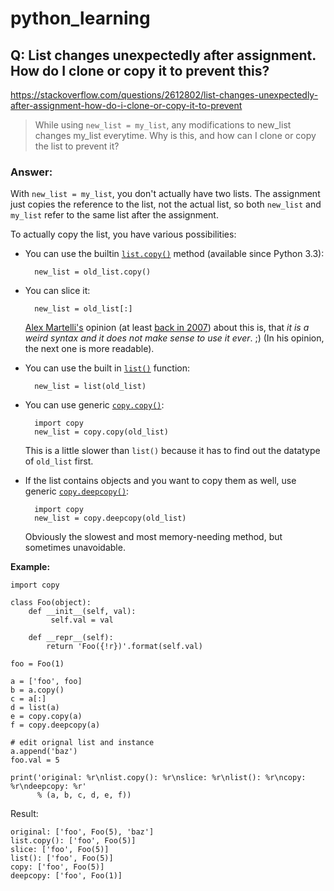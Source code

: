 # python_learning

## Q: List changes unexpectedly after assignment. How do I clone or copy it to prevent this?

https://stackoverflow.com/questions/2612802/list-changes-unexpectedly-after-assignment-how-do-i-clone-or-copy-it-to-prevent
> While using `new_list = my_list`, any modifications to new_list changes my_list everytime. Why is this, and how can I clone or copy the list to prevent it?

### Answer:

With `new_list = my_list`, you don't actually have two lists. The assignment just copies the reference to the list, not the actual list, so both `new_list` and `my_list` refer to the same list after the assignment.

To actually copy the list, you have various possibilities:

- You can use the builtin [`list.copy()`](https://docs.python.org/3/library/stdtypes.html#mutable-sequence-types) method (available since Python 3.3):

        new_list = old_list.copy()

- You can slice it: 

        new_list = old_list[:]

  [Alex Martelli's][1] opinion (at least [back in 2007][2]) about this is, that *it is a weird syntax and it does not make sense to use it ever*. ;) (In his opinion, the next one is more readable).

- You can use the built in [`list()`][3] function:

        new_list = list(old_list)


- You can use generic [`copy.copy()`][4]:

        import copy
        new_list = copy.copy(old_list)

  This is a little slower than `list()` because it has to find out the datatype of `old_list` first.

- If the list contains objects and you want to copy them as well, use generic [`copy.deepcopy()`][5]:

        import copy
        new_list = copy.deepcopy(old_list)

  Obviously the slowest and most memory-needing method, but sometimes unavoidable.


**Example:**

    import copy
    
    class Foo(object):
        def __init__(self, val):
             self.val = val
    
        def __repr__(self):
            return 'Foo({!r})'.format(self.val)
    
    foo = Foo(1)
    
    a = ['foo', foo]
    b = a.copy()
    c = a[:]
    d = list(a)
    e = copy.copy(a)
    f = copy.deepcopy(a)
    
    # edit orignal list and instance 
    a.append('baz')
    foo.val = 5
    
    print('original: %r\nlist.copy(): %r\nslice: %r\nlist(): %r\ncopy: %r\ndeepcopy: %r'
          % (a, b, c, d, e, f))

Result:

    original: ['foo', Foo(5), 'baz']
    list.copy(): ['foo', Foo(5)]
    slice: ['foo', Foo(5)]
    list(): ['foo', Foo(5)]
    copy: ['foo', Foo(5)]
    deepcopy: ['foo', Foo(1)]


[1]: https://en.wikipedia.org/wiki/Alex_Martelli "Alex Martelli"
[2]: https://www.youtube.com/watch?v=g7V89K8QfgQ "Bay Area Python Interest Group August 2007 Meeting"
[3]: https://docs.python.org/2/library/functions.html#list "list"
[4]: https://docs.python.org/2/library/copy.html#copy.copy "copy.copy"
[5]: https://docs.python.org/2/library/copy.html#copy.deepcopy "copy.deepcopy"
